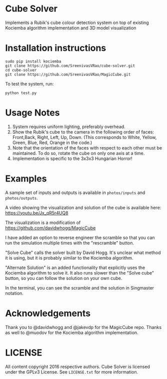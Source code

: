 # Cube Solver
Implements a Rubik's cube colour detection system on top of existing Kociemba algorithm implementation and 3D model visualization


# Installation instructions

    sudo pip install kociemba
    git clone https://github.com/SreenivasVRao/cube-solver.git
    cd cube-solver
    git clone https://github.com/SreenivasVRao/MagicCube.git


To test the system, run:

    python test.py


# Usage Notes

1. System requires uniform lighting, preferably overhead.
2. Show the Rubik's cube to the camera in the following order of faces: 
Front,Back, Right, Left, Up, Down. (This corresponds to White, Yellow, Green, Blue, Red, Orange in the code.)
3. Note that the orientation of the faces with respect to each other must be maintained. To do so, rotate the cube on only one axis at a time.
4. Implementation is specific to the 3x3x3 Hungarian Horror!


# Examples

A sample set of inputs and outputs is available in `photos/inputs` and `photos/outputs`.

A video showing the visualization and solution of the cube is available here: https://youtu.be/Jx_qR5r4UQ8

The visualization is a modification of https://github.com/davidwhogg/MagicCube

I have added an option to reverse engineer the scramble so that you can run the simulation multiple times with the "rescramble" button. 

"Solve Cube" calls the solver built by David Hogg. It's unclear what method it is using, but it is probably similar to the Kociemba algorithm.

"Alternate Solution" is an added functionality that explicitly uses the Kociemba algorithm to solve it. It also runs slower than the "Solve cube" button, so you can follow the solution on your own cube.

In the terminal, you can see the scramble and the solution in Singmaster notation.

# Acknowledgements
Thank you to @davidwhogg and @jakevdp for the MagicCube repo. Thanks as well to @muodov for the Kociemba algorithm implementation.

# LICENSE
All content copyright 2016 respective authors. Cube Solver is licensed under the GPLv3 License. See `LICENSE.txt` for more information.



